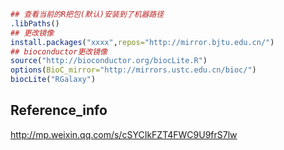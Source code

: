 ```r
## 查看当前的R把包(默认)安装到了机器路径
.libPaths()
## 更改镜像
install.packages("xxxx",repos="http://mirror.bjtu.edu.cn/")
## bioconductor更改镜像
source("http://bioconductor.org/biocLite.R")
options(BioC_mirror="http://mirrors.ustc.edu.cn/bioc/")
biocLite("RGalaxy")

```

## Reference_info
http://mp.weixin.qq.com/s/cSYCIkFZT4FWC9U9frS7lw
